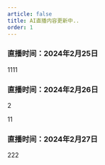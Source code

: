 ```yaml
---
article: false
title: AI直播内容更新中..
order: 1
---
```


### 直播时间：2024年2月25日

1111

### 直播时间：2024年2月26日

2

11

### 直播时间：2024年2月27日

222